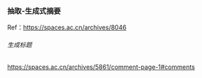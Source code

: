 ### 抽取-生成式摘要

Ref：https://spaces.ac.cn/archives/8046

###### 生成标题

https://spaces.ac.cn/archives/5861/comment-page-1#comments


